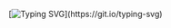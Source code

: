 [![Typing SVG](https://readme-typing-svg.demolab.com?font=Fira+Code&pause=1000&width=435&separator=%3C&lines=System.out.println(%22Hello+Word!%22);)](https://git.io/typing-svg)
